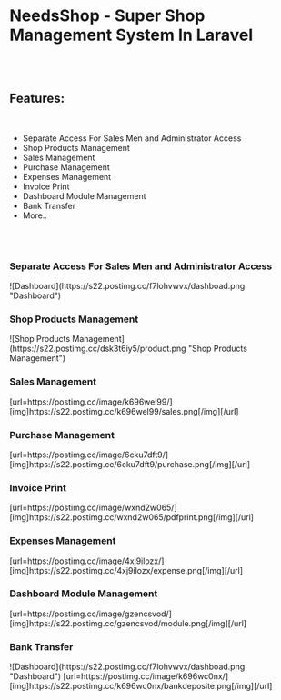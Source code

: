 <h1>NeedsShop - Super Shop Management System In Laravel</h1>
<br><br>
<h2>Features:</h2>
<br>
<ul>
    <li>
        Separate Access For Sales Men and Administrator Access
    </li>
    <li>
        Shop Products Management
    </li>
    <li>
        Sales Management
    </li>
    <li>
        Purchase Management
    </li>
    <li>
        Expenses Management
    </li>
    <li>
        Invoice Print
    </li>
    <li>
        Dashboard Module Management
    </li>
    <li>
        Bank Transfer
    </li> 
    <li>
        More..
    </li>
</ul>
<br><br>
<h3>Separate Access For Sales Men and Administrator Access</h3>
![Dashboard](https://s22.postimg.cc/f7lohvwvx/dashboad.png "Dashboard") 
<br>
<h3>Shop Products Management</h3>
![Shop Products Management](https://s22.postimg.cc/dsk3t6iy5/product.png "Shop Products Management") 
<br>
<h3>Sales Management</h3>
[url=https://postimg.cc/image/k696wel99/][img]https://s22.postimg.cc/k696wel99/sales.png[/img][/url]
<br>
<h3>Purchase Management</h3>
[url=https://postimg.cc/image/6cku7dft9/][img]https://s22.postimg.cc/6cku7dft9/purchase.png[/img][/url]
<br>
<h3>Invoice Print</h3>
[url=https://postimg.cc/image/wxnd2w065/][img]https://s22.postimg.cc/wxnd2w065/pdfprint.png[/img][/url]
<br>
<h3>Expenses Management</h3>
[url=https://postimg.cc/image/4xj9ilozx/][img]https://s22.postimg.cc/4xj9ilozx/expense.png[/img][/url]
<br>
<h3>Dashboard Module Management</h3>
[url=https://postimg.cc/image/gzencsvod/][img]https://s22.postimg.cc/gzencsvod/module.png[/img][/url]
<br>
<h3>Bank Transfer</h3>
![Dashboard](https://s22.postimg.cc/f7lohvwvx/dashboad.png "Dashboard") 
[url=https://postimg.cc/image/k696wc0nx/][img]https://s22.postimg.cc/k696wc0nx/bankdeposite.png[/img][/url]
<br>

